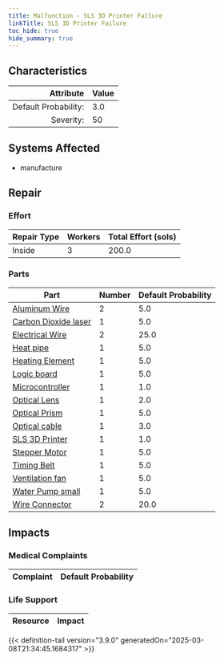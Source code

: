 ```yaml
---
title: Malfunction - SLS 3D Printer Failure
linkTitle: SLS 3D Printer Failure
toc_hide: true
hide_summary: true
---
```

<!-- This is generated by the MarsSim HelpGenertor, do not edit. -->

## Characteristics

| Attribute      | Value |
|--------:|:------|
|Default Probability:|3.0|
|Severity:|50|

## Systems Affected 
- manufacture

## Repair

### Effort
|Repair Type|Workers|Total Effort (sols)|
|---|---|---|
|Inside|3|200.0|

### Parts
|Part|Number|Default Probability|
|---|---|---|
|[Aluminum Wire](/docs/definitions/part/aluminum-wire)|2|5.0|
|[Carbon Dioxide laser](/docs/definitions/part/carbon-dioxide-laser)|1|5.0|
|[Electrical Wire](/docs/definitions/part/electrical-wire)|2|25.0|
|[Heat pipe](/docs/definitions/part/heat-pipe)|1|5.0|
|[Heating Element](/docs/definitions/part/heating-element)|1|5.0|
|[Logic board](/docs/definitions/part/logic-board)|1|5.0|
|[Microcontroller](/docs/definitions/part/microcontroller)|1|1.0|
|[Optical Lens](/docs/definitions/part/optical-lens)|1|2.0|
|[Optical Prism](/docs/definitions/part/optical-prism)|1|5.0|
|[Optical cable](/docs/definitions/part/optical-cable)|1|3.0|
|[SLS 3D Printer](/docs/definitions/part/sls-3d-printer)|1|1.0|
|[Stepper Motor](/docs/definitions/part/stepper-motor)|1|5.0|
|[Timing Belt](/docs/definitions/part/timing-belt)|1|5.0|
|[Ventilation fan](/docs/definitions/part/ventilation-fan)|1|5.0|
|[Water Pump small](/docs/definitions/part/water-pump-small)|1|5.0|
|[Wire Connector](/docs/definitions/part/wire-connector)|2|20.0|

## Impacts

### Medical Complaints
|Complaint|Default Probability|
|---|---|

### Life Support
|Resource|Impact|
|---|---|


{{< definition-tail version="3.9.0" generatedOn="2025-03-08T21:34:45.1684317" >}}

